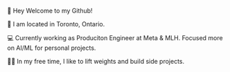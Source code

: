 👋 Hey Welcome to my Github!

🌆 I am located in Toronto, Ontario.

💻 Currently working as Produciton Engineer at Meta & MLH. Focused more on AI/ML for personal projects.

🏋️‍♂️ In my free time, I like to lift weights and build side projects.
